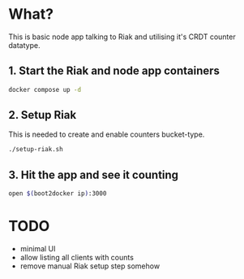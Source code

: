 # What?

This is basic node app talking to Riak and utilising it's CRDT counter datatype.

## 1. Start the Riak and node app containers

```sh
docker compose up -d
```

## 2. Setup Riak

This is needed to create and enable counters bucket-type.

```sh
./setup-riak.sh
```

## 3. Hit the app and see it counting

```sh
open $(boot2docker ip):3000
```

# TODO

* minimal UI
* allow listing all clients with counts
* remove manual Riak setup step somehow
